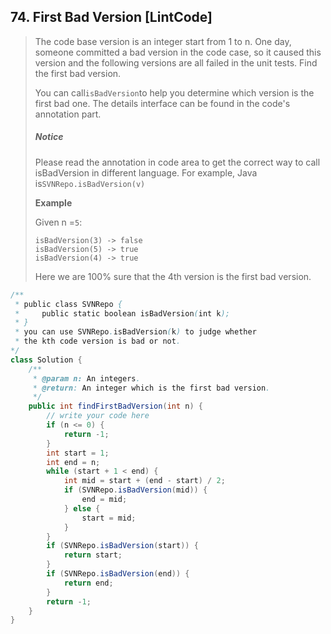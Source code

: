 ## 74. First Bad Version \[LintCode\]

> The code base version is an integer start from 1 to n. One day, someone committed a bad version in the code case, so it caused this version and the following versions are all failed in the unit tests. Find the first bad version.
>
> You can call`isBadVersion`to help you determine which version is the first bad one. The details interface can be found in the code's annotation part.
>
> ##### Notice
>
> Please read the annotation in code area to get the correct way to call isBadVersion in different language. For example, Java is`SVNRepo.isBadVersion(v)`
>
> **Example**
>
> Given n =`5`:
>
> ```
> isBadVersion(3) -> false
> isBadVersion(5) -> true
> isBadVersion(4) -> true
> ```
>
> Here we are 100% sure that the 4th version is the first bad version.

```java
/**
 * public class SVNRepo {
 *     public static boolean isBadVersion(int k);
 * }
 * you can use SVNRepo.isBadVersion(k) to judge whether 
 * the kth code version is bad or not.
*/
class Solution {
    /**
     * @param n: An integers.
     * @return: An integer which is the first bad version.
     */
    public int findFirstBadVersion(int n) {
        // write your code here
        if (n <= 0) {
            return -1;
        }
        int start = 1;
        int end = n;
        while (start + 1 < end) {
            int mid = start + (end - start) / 2;
            if (SVNRepo.isBadVersion(mid)) {
                end = mid;
            } else {
                start = mid;
            }
        }
        if (SVNRepo.isBadVersion(start)) {
            return start;
        }
        if (SVNRepo.isBadVersion(end)) {
            return end;
        }
        return -1;
    }
}
```



